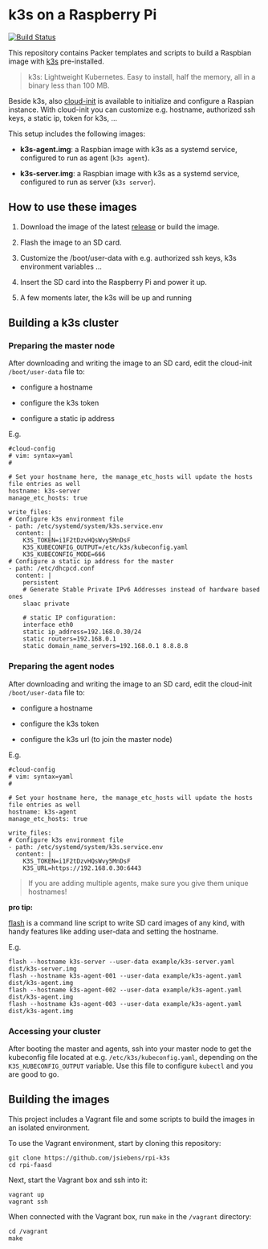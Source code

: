 # k3s on a Raspberry Pi

[![Build Status](https://travis-ci.org/jsiebens/rpi-k3s.svg?branch=master)](https://travis-ci.org/jsiebens/rpi-k3s)

This repository contains Packer templates and scripts to build a Raspbian image with [k3s](https://github.com/rancher/k3s) pre-installed.

> k3s: Lightweight Kubernetes. Easy to install, half the memory, all in a binary less than 100 MB.

Beside k3s, also [cloud-init](https://cloudinit.readthedocs.io/en/18.3/) is available to initialize and configure a Raspian instance. With cloud-init you can customize e.g. hostname, authorized ssh keys, a static ip, token for k3s, ... 


This setup includes the following images:

- __k3s-agent.img__: a Raspbian image with k3s as a systemd service, configured to run as agent (`k3s agent`). 

- __k3s-server.img__: a Raspbian image with k3s as a systemd service, configured to run as server (`k3s server`).


## How to use these images

1. Download the image of the latest [release](https://github.com/jsiebens/rpi-faasd/releases) or build the image.

2. Flash the image to an SD card.

3. Customize the /boot/user-data with e.g. authorized ssh keys, k3s environment variables ...

4. Insert the SD card into the Raspberry Pi and power it up.

5. A few moments later, the k3s will be up and running


## Building a k3s cluster

### Preparing the master node

After downloading and writing the image to an SD card, edit the cloud-init `/boot/user-data` file to:

- configure a hostname

- configure the k3s token

- configure a static ip address

E.g.

```
#cloud-config
# vim: syntax=yaml
#

# Set your hostname here, the manage_etc_hosts will update the hosts file entries as well
hostname: k3s-server
manage_etc_hosts: true

write_files:
# Configure k3s environment file
- path: /etc/systemd/system/k3s.service.env
  content: |
    K3S_TOKEN=i1F2tDzvHQsWvy5MnDsF
    K3S_KUBECONFIG_OUTPUT=/etc/k3s/kubeconfig.yaml
    K3S_KUBECONFIG_MODE=666
# Configure a static ip address for the master
- path: /etc/dhcpcd.conf
  content: |
    persistent
    # Generate Stable Private IPv6 Addresses instead of hardware based ones
    slaac private

    # static IP configuration:
    interface eth0
    static ip_address=192.168.0.30/24
    static routers=192.168.0.1
    static domain_name_servers=192.168.0.1 8.8.8.8
```

### Preparing the agent nodes

After downloading and writing the image to an SD card, edit the cloud-init `/boot/user-data` file to:

- configure a hostname

- configure the k3s token

- configure the k3s url (to join the master node)

E.g.

```
#cloud-config
# vim: syntax=yaml
#

# Set your hostname here, the manage_etc_hosts will update the hosts file entries as well
hostname: k3s-agent
manage_etc_hosts: true

write_files:
# Configure k3s environment file
- path: /etc/systemd/system/k3s.service.env
  content: |
    K3S_TOKEN=i1F2tDzvHQsWvy5MnDsF
    K3S_URL=https://192.168.0.30:6443
```

>If you are adding multiple agents, make sure you give them unique hostnames!


__pro tip:__

[flash](https://github.com/hypriot/flash) is a command line script to write SD card images of any kind, with handy features like adding user-data and setting the hostname.

E.g.

```
flash --hostname k3s-server --user-data example/k3s-server.yaml dist/k3s-server.img
flash --hostname k3s-agent-001 --user-data example/k3s-agent.yaml dist/k3s-agent.img
flash --hostname k3s-agent-002 --user-data example/k3s-agent.yaml dist/k3s-agent.img
flash --hostname k3s-agent-003 --user-data example/k3s-agent.yaml dist/k3s-agent.img
```

### Accessing your cluster

After booting the master and agents, ssh into your master node to get the kubeconfig file located at e.g. `/etc/k3s/kubeconfig.yaml`, depending on the `K3S_KUBECONFIG_OUTPUT` variable. Use this file to configure `kubectl` and you are good to go.


## Building the images

This project includes a Vagrant file and some scripts to build the images in an isolated environment.

To use the Vagrant environment, start by cloning this repository:

```
git clone https://github.com/jsiebens/rpi-k3s
cd rpi-faasd
```

Next, start the Vagrant box and ssh into it:

```
vagrant up
vagrant ssh
```

When connected with the Vagrant box, run `make` in the `/vagrant` directory:

```
cd /vagrant
make
```